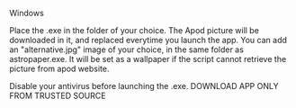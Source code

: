 Windows

Place the .exe in the folder of your choice. The Apod picture will be downloaded in it, and replaced everytime you launch the app.
You can add an "alternative.jpg" image of your choice, in the same folder as astropaper.exe. It will be set as a wallpaper if the script cannot retrieve the picture from apod website.

Disable your antivirus before launching the .exe.
DOWNLOAD APP ONLY FROM TRUSTED SOURCE


